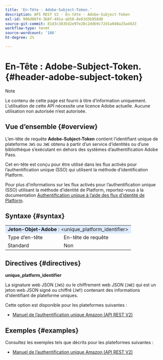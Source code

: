 ```yaml
---
title: 'En-Tête : Adobe-Subject-Token.'
description: API REST V2 - En-tête - Adobe-Subject-Token
exl-id: 906d88f4-3b8f-491a-ab58-8e63d3b958d8
source-git-commit: 81d3c3835d2e97e28c2ddb9c72d1a048a25ad433
workflow-type: tm+mt
source-wordcount: '166'
ht-degree: 2%

---
```


# En-Tête : Adobe-Subject-Token. {#header-adobe-subject-token}

>[!NOTE]
>
> Le contenu de cette page est fourni à titre d’information uniquement. L’utilisation de cette API nécessite une licence Adobe actuelle. Aucune utilisation non autorisée n’est autorisée.

## Vue d’ensemble {#overview}

L’en-tête de requête <b>Adobe-Subject-Token</b> contient l’identifiant unique de plateforme `JWS` ou `JWE` obtenu à partir d’un service d’identités ou d’une bibliothèque s’exécutant en dehors des systèmes d’authentification Adobe Pass.

Cet en-tête est conçu pour être utilisé dans les flux activés pour l’authentification unique (SSO) qui utilisent la méthode d’identification Platform.

Pour plus d’informations sur les flux activés pour l’authentification unique (SSO) utilisant la méthode d’identité de Platform, reportez-vous à la documentation [&#x200B; Authentification unique à l’aide des flux d’identité de Platform &#x200B;](../../flows/single-sign-on-access-flows/rest-api-v2-single-sign-on-platform-identity-flows.md).

## Syntaxe {#syntax}

<table style="table-layout:auto">
   <tr>
      <td style="background-color: #DEEBFF;" colspan="2"><b>Jeton-Objet-Adobe</b> : &lt;unique_platform_identifier&gt;</td>
   </tr>
   <tr>
      <td>Type d’en-tête</td>
      <td>En-tête de requête</td>
   </tr>
   <tr>
      <td>Standard</td>
      <td>Non</td>
   </tr>
</table>

## Directives {#directives}

<b>unique_platform_identifier</b>

La signature web JSON (`JWS`) ou le chiffrement web JSON (`JWE`) qui est un jeton web JSON signé ou chiffré (`JWT`) contenant des informations d’identifiant de plateforme uniques.

Cette option est disponible pour les plateformes suivantes :

* [Manuel de l’authentification unique Amazon (API REST V2)](../../../../features-standard/sso-access/platform-sso/amazon-single-sign-on/amazon-sso-cookbook-rest-api-v2.md)

## Exemples {#examples}

Consultez les exemples tels que décrits pour les plateformes suivantes :

* [Manuel de l’authentification unique Amazon (API REST V2)](../../../../features-standard/sso-access/platform-sso/amazon-single-sign-on/amazon-sso-cookbook-rest-api-v2.md)
